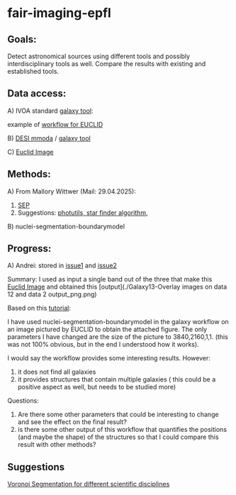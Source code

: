# fair-imaging-epfl

## Goals:

Detect astronomical sources using different tools and possibly interdisciplinary tools as well.
Compare the results with existing and established tools.


## Data access:

A) IVOA standard [galaxy tool](https://usegalaxy.eu/root?tool_id=toolshed.g2.bx.psu.edu/repos/astroteam/astronomical_archives/astronomical_archives/0.10.0): 
  
  example of [workflow for EUCLID](https://usegalaxy.eu/u/avariu/w/query-euclid)
   
  
B) [DESI mmoda](https://gitlab.renkulab.io/astronomy/mmoda/desi-legacy-survey) / [galaxy tool](https://galaxy.odahub.fr/root?tool_id=toolshed.g2.bx.psu.edu/repos/astroteam/desi_legacy_survey_astro_tool/desi_legacy_survey_astro_tool/0.0.1+galaxy0)

C) [Euclid Image](https://euclid.caltech.edu/image/euclid20250319d-euclid-deep-field-south-70x-zoom)

## Methods:
A) From Mallory Wittwer  (Mail: 29.04.2025):
  1) [SEP](https://sep.readthedocs.io/en/stable/tutorial.html)
  3) Suggestions: [photutils, star finder algorithm](https://photutils.readthedocs.io/en/stable/user_guide/index.html),

B) nuclei-segmentation-boundarymodel

## Progress:
A) Andrei:
  stored in [issue1](https://github.com/FAIR-imaging/OSCARS-FIESTA/issues/23#issuecomment-2804841724) and [issue2](https://github.com/FAIR-imaging/OSCARS-FIESTA/issues/1#issuecomment-2829873631)

  Summary:
  I used as input a single band out of the three that make this [Euclid Image](https://euclid.caltech.edu/image/euclid20250319d-euclid-deep-field-south-70x-zoom) and obtained this [output](./Galaxy13-Overlay images on data 12 and data 2 output_png.png)

  Based on this [tutorial](https://training.galaxyproject.org/training-material/topics/imaging/tutorials/process-image-bioimageio/tutorial.html):
  
  
  I have used nuclei-segmentation-boundarymodel in the galaxy workflow on an image pictured by EUCLID to obtain the attached figure. The only parameters I have changed are the size of the picture to 3840,2160,1,1. (this was not 100% obvious, but in the end I understood how it works).
  
  I would say the workflow provides some interesting results. However:
  1) it does not find all galaxies
  2) it provides structures that contain multiple galaxies ( this could be a positive aspect as well, but needs to be studied more)

  Questions:
  1) Are there some other parameters that could be interesting to change and see the effect on the final result?
  2) is there some other output of this workflow that quantifies the positions (and maybe the shape) of the structures so that I could compare this result with other methods?
  
  

## Suggestions
[Voronoi Segmentation for different scientific disciplines](https://github.com/galaxyproject/training-material/pull/5508#issuecomment-2830306324)

